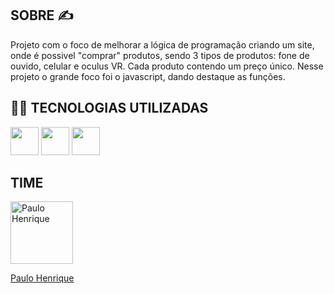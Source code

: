 ## SOBRE ✍
Projeto com o foco de melhorar a lógica de programação criando um site, onde é possivel "comprar" produtos, sendo 3 tipos de produtos: fone de ouvido, celular e oculus VR. Cada produto contendo um preço único. Nesse projeto o grande foco foi o javascript, dando destaque as funções.

## 👨‍💻 TECNOLOGIAS UTILIZADAS
<img src="https://cdn.jsdelivr.net/gh/devicons/devicon@latest/icons/html5/html5-original.svg" height = 45/>  <img src="https://cdn.jsdelivr.net/gh/devicons/devicon@latest/icons/javascript/javascript-original.svg" height= 45 />  <img src="https://cdn.jsdelivr.net/gh/devicons/devicon@latest/icons/css3/css3-original.svg" height = 45/>
          
## TIME
<a href="paulo-henrique-861951341" target="_blank">
  <img src="https://media.licdn.com/dms/image/v2/D4D03AQEkIrKCjT-5iw/profile-displayphoto-shrink_800_800/B4DZPA3e9dHMAc-/0/1734107591225?e=1739404800&v=beta&t=pmkRtdLY2qGe85_V38r6SN48jQfPJhdTPF7Eo_8yZXg" alt="Paulo Henrique" width="100" height="100">
</a>

<a href="https://www.linkedin.com/in/paulo-henrique-861951341/">Paulo Henrique</a>

